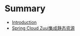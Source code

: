 # Summary

* [Introduction](README.md)
* [Spring Cloud Zuul集成静态资源](spring-cloud-zuul-integrate-static-resource.md)

